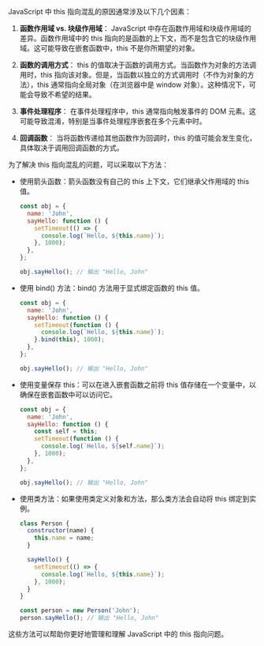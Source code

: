 JavaScript 中 this 指向混乱的原因通常涉及以下几个因素：

1. **函数作用域 vs. 块级作用域**：
   JavaScript 中存在函数作用域和块级作用域的差异。函数作用域中的 this 指向的是函数的上下文，而不是包含它的块级作用域。这可能导致在嵌套函数中，this 不是你所期望的对象。

2. **函数的调用方式**：
   this 的值取决于函数的调用方式。当函数作为对象的方法调用时，this 指向该对象。但是，当函数以独立的方式调用时（不作为对象的方法），this 通常指向全局对象（在浏览器中是 window 对象）。这种情况下，可能会导致不希望的结果。

3. **事件处理程序**：
   在事件处理程序中，this 通常指向触发事件的 DOM 元素。这可能导致混淆，特别是当事件处理程序嵌套在多个元素中时。

4. **回调函数**：
   当将函数传递给其他函数作为回调时，this 的值可能会发生变化，具体取决于调用回调函数的方式。

为了解决 this 指向混乱的问题，可以采取以下方法：

- 使用箭头函数：箭头函数没有自己的 this 上下文，它们继承父作用域的 this 值。

  ```javascript
  const obj = {
    name: 'John',
    sayHello: function () {
      setTimeout(() => {
        console.log(`Hello, ${this.name}`);
      }, 1000);
    },
  };

  obj.sayHello(); // 输出 "Hello, John"
  ```

- 使用 bind() 方法：bind() 方法用于显式绑定函数的 this 值。

  ```javascript
  const obj = {
    name: 'John',
    sayHello: function () {
      setTimeout(function () {
        console.log(`Hello, ${this.name}`);
      }.bind(this), 1000);
    },
  };

  obj.sayHello(); // 输出 "Hello, John"
  ```

- 使用变量保存 this：可以在进入嵌套函数之前将 this 值存储在一个变量中，以确保在嵌套函数中可以访问它。

  ```javascript
  const obj = {
    name: 'John',
    sayHello: function () {
      const self = this;
      setTimeout(function () {
        console.log(`Hello, ${self.name}`);
      }, 1000);
    },
  };

  obj.sayHello(); // 输出 "Hello, John"
  ```

- 使用类方法：如果使用类定义对象和方法，那么类方法会自动将 this 绑定到实例。

  ```javascript
  class Person {
    constructor(name) {
      this.name = name;
    }

    sayHello() {
      setTimeout(() => {
        console.log(`Hello, ${this.name}`);
      }, 1000);
    }
  }

  const person = new Person('John');
  person.sayHello(); // 输出 "Hello, John"
  ```

这些方法可以帮助你更好地管理和理解 JavaScript 中的 this 指向问题。